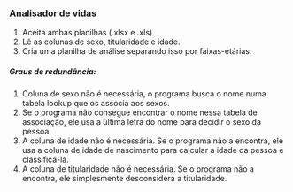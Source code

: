 ### Analisador de vidas
1. Aceita ambas planilhas (.xlsx e .xls)
2. Lê as colunas de sexo, titularidade e idade.
3. Cria uma planilha de análise separando isso por faixas-etárias.

##### Graus de redundância:
1. Coluna de sexo não é necessária, o programa busca o nome numa tabela lookup que os associa aos sexos.
2. Se o programa não consegue encontrar o nome nessa tabela de associação, ele usa a última letra do nome para decidir o
sexo da pessoa.
3. A coluna de idade não é necessária. Se o programa não a encontra, ele usa a coluna de idade de nascimento para
calcular a idade da pessoa e classificá-la.
4. A coluna de titularidade não é necessária. Se o programa não a encontra, ele simplesmente desconsidera a 
titularidade.
